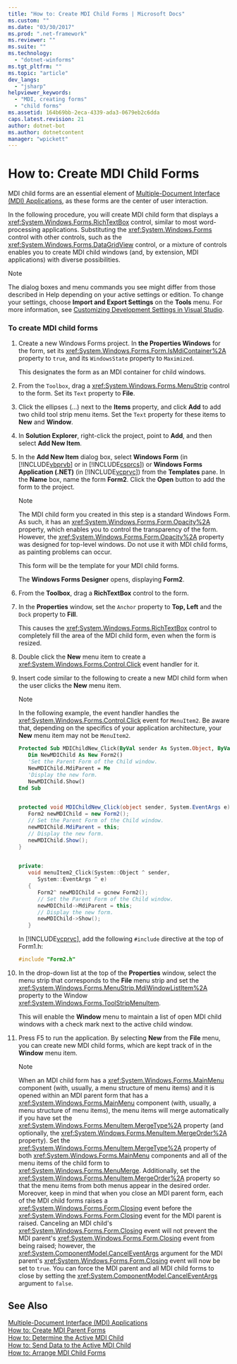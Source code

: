 ```yaml
---
title: "How to: Create MDI Child Forms | Microsoft Docs"
ms.custom: ""
ms.date: "03/30/2017"
ms.prod: ".net-framework"
ms.reviewer: ""
ms.suite: ""
ms.technology: 
  - "dotnet-winforms"
ms.tgt_pltfrm: ""
ms.topic: "article"
dev_langs: 
  - "jsharp"
helpviewer_keywords: 
  - "MDI, creating forms"
  - "child forms"
ms.assetid: 164b69bb-2eca-4339-ada3-0679eb2c6dda
caps.latest.revision: 21
author: dotnet-bot
ms.author: dotnetcontent
manager: "wpickett"
---
```

# How to: Create MDI Child Forms
MDI child forms are an essential element of [Multiple-Document Interface (MDI) Applications](../../../../docs/framework/winforms/advanced/multiple-document-interface-mdi-applications.md), as these forms are the center of user interaction.  
  
 In the following procedure, you will create MDI child form that displays a <xref:System.Windows.Forms.RichTextBox> control, similar to most word-processing applications. Substituting the <xref:System.Windows.Forms> control with other controls, such as the <xref:System.Windows.Forms.DataGridView> control, or a mixture of controls enables you to create MDI child windows (and, by extension, MDI applications) with diverse possibilities.  
  
> [!NOTE]
>  The dialog boxes and menu commands you see might differ from those described in Help depending on your active settings or edition. To change your settings, choose **Import and Export Settings** on the **Tools** menu. For more information, see [Customizing Development Settings in Visual Studio](http://msdn.microsoft.com/en-us/22c4debb-4e31-47a8-8f19-16f328d7dcd3).  
  
### To create MDI child forms  
  
1.  Create a new Windows Forms project. In **the Properties Windows** for the form, set its <xref:System.Windows.Forms.Form.IsMdiContainer%2A> property to `true`, and its `WindowsState` property to `Maximized`.  
  
     This designates the form as an MDI container for child windows.  
  
2.  From the `Toolbox`, drag a <xref:System.Windows.Forms.MenuStrip> control to the form. Set its `Text` property to **File**.  
  
3.  Click the ellipses (…) next to the **Items** property, and click **Add** to add two child tool strip menu items. Set the `Text` property for these items to **New** and **Window**.  
  
4.  In **Solution Explorer**, right-click the project, point to **Add**, and then select **Add New Item**.  
  
5.  In the **Add New Item** dialog box, select **Windows Form** (in [!INCLUDE[vbprvb](../../../../includes/vbprvb-md.md)] or in [!INCLUDE[csprcs](../../../../includes/csprcs-md.md)]) or **Windows Forms Application (.NET)** (in [!INCLUDE[vcprvc](../../../../includes/vcprvc-md.md)]) from the **Templates** pane. In the **Name** box, name the form **Form2**. Click the **Open** button to add the form to the project.  
  
    > [!NOTE]
    >  The MDI child form you created in this step is a standard Windows Form. As such, it has an <xref:System.Windows.Forms.Form.Opacity%2A> property, which enables you to control the transparency of the form. However, the <xref:System.Windows.Forms.Form.Opacity%2A> property was designed for top-level windows. Do not use it with MDI child forms, as painting problems can occur.  
  
     This form will be the template for your MDI child forms.  
  
     The **Windows Forms Designer** opens, displaying **Form2**.  
  
6.  From the **Toolbox**, drag a **RichTextBox** control to the form.  
  
7.  In the **Properties** window, set the `Anchor` property to **Top, Left** and the `Dock` property to **Fill**.  
  
     This causes the <xref:System.Windows.Forms.RichTextBox> control to completely fill the area of the MDI child form, even when the form is resized.  
  
8.  Double click the **New** menu item to create a <xref:System.Windows.Forms.Control.Click> event handler for it.  
  
9. Insert code similar to the following to create a new MDI child form when the user clicks the **New** menu item.  
  
    > [!NOTE]
    >  In the following example, the event handler handles the <xref:System.Windows.Forms.Control.Click> event for `MenuItem2`. Be aware that, depending on the specifics of your application architecture, your **New** menu item may not be `MenuItem2`.  
  
    ```vb  
    Protected Sub MDIChildNew_Click(ByVal sender As System.Object, ByVal e As System.EventArgs) Handles MenuItem2.Click  
       Dim NewMDIChild As New Form2()  
       'Set the Parent Form of the Child window.  
       NewMDIChild.MdiParent = Me  
       'Display the new form.  
       NewMDIChild.Show()  
    End Sub  
  
    ```  
  
    ```csharp  
    protected void MDIChildNew_Click(object sender, System.EventArgs e){  
       Form2 newMDIChild = new Form2();  
       // Set the Parent Form of the Child window.  
       newMDIChild.MdiParent = this;  
       // Display the new form.  
       newMDIChild.Show();  
    }  
  
    ```  
  
    ```cpp  
    private:  
       void menuItem2_Click(System::Object ^ sender,  
          System::EventArgs ^ e)  
       {  
          Form2^ newMDIChild = gcnew Form2();  
          // Set the Parent Form of the Child window.  
          newMDIChild->MdiParent = this;  
          // Display the new form.  
          newMDIChild->Show();  
       }  
    ```  
  
     In [!INCLUDE[vcprvc](../../../../includes/vcprvc-md.md)], add the following `#include` directive at the top of Form1.h:  
  
    ```cpp  
    #include "Form2.h"  
    ```  
  
10. In the drop-down list at the top of the **Properties** window, select the menu strip that corresponds to the **File** menu strip and set the <xref:System.Windows.Forms.MenuStrip.MdiWindowListItem%2A> property to the Window <xref:System.Windows.Forms.ToolStripMenuItem>.  
  
     This will enable the **Window** menu to maintain a list of open MDI child windows with a check mark next to the active child window.  
  
11. Press F5 to run the application. By selecting **New** from the **File** menu, you can create new MDI child forms, which are kept track of in the **Window** menu item.  
  
    > [!NOTE]
    >  When an MDI child form has a <xref:System.Windows.Forms.MainMenu> component (with, usually, a menu structure of menu items) and it is opened within an MDI parent form that has a <xref:System.Windows.Forms.MainMenu> component (with, usually, a menu structure of menu items), the menu items will merge automatically if you have set the <xref:System.Windows.Forms.MenuItem.MergeType%2A> property (and optionally, the <xref:System.Windows.Forms.MenuItem.MergeOrder%2A> property). Set the <xref:System.Windows.Forms.MenuItem.MergeType%2A> property of both <xref:System.Windows.Forms.MainMenu> components and all of the menu items of the child form to <xref:System.Windows.Forms.MenuMerge>. Additionally, set the <xref:System.Windows.Forms.MenuItem.MergeOrder%2A> property so that the menu items from both menus appear in the desired order. Moreover, keep in mind that when you close an MDI parent form, each of the MDI child forms raises a <xref:System.Windows.Forms.Form.Closing> event before the <xref:System.Windows.Forms.Form.Closing> event for the MDI parent is raised. Canceling an MDI child's <xref:System.Windows.Forms.Form.Closing> event will not prevent the MDI parent's <xref:System.Windows.Forms.Form.Closing> event from being raised; however, the <xref:System.ComponentModel.CancelEventArgs> argument for the MDI parent's <xref:System.Windows.Forms.Form.Closing> event will now be set to `true`. You can force the MDI parent and all MDI child forms to close by setting the <xref:System.ComponentModel.CancelEventArgs> argument to `false`.  
  
## See Also  
 [Multiple-Document Interface (MDI) Applications](../../../../docs/framework/winforms/advanced/multiple-document-interface-mdi-applications.md)   
 [How to: Create MDI Parent Forms](../../../../docs/framework/winforms/advanced/how-to-create-mdi-parent-forms.md)   
 [How to: Determine the Active MDI Child](../../../../docs/framework/winforms/advanced/how-to-determine-the-active-mdi-child.md)   
 [How to: Send Data to the Active MDI Child](../../../../docs/framework/winforms/advanced/how-to-send-data-to-the-active-mdi-child.md)   
 [How to: Arrange MDI Child Forms](../../../../docs/framework/winforms/advanced/how-to-arrange-mdi-child-forms.md)